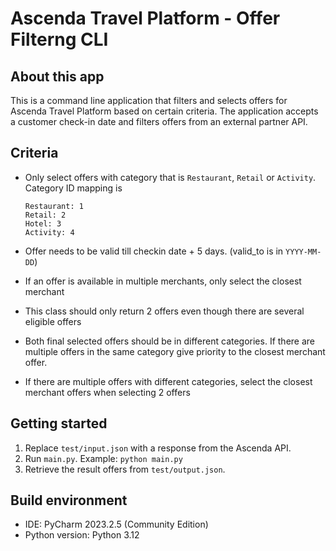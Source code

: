 # Ascenda Travel Platform - Offer Filterng CLI
## About this app
This is a command line application that filters and selects offers for Ascenda Travel Platform based on certain criteria. The application accepts a customer check-in date and filters offers from an external partner API.

## Criteria
- Only select offers with category that is `Restaurant`, `Retail` or `Activity`. Category ID mapping is 


  ```
  Restaurant: 1 
  Retail: 2
  Hotel: 3
  Activity: 4
  ```
-  Offer needs to be valid till checkin date + 5 days. (valid_to is in `YYYY-MM-DD`)
-  If an offer is available in multiple merchants, only select the closest merchant
-  This class should only return 2 offers even though there are several eligible offers
-  Both final selected offers should be in different categories. If there are multiple offers in the same category give priority to the closest merchant offer.
-  If there are multiple offers with different categories, select the closest merchant offers when selecting 2 offers

## Getting started
1. Replace `test/input.json` with a response from the Ascenda API.
2. Run `main.py`. Example: `python main.py`
3. Retrieve the result offers from `test/output.json`.

## Build environment
- IDE: PyCharm 2023.2.5 (Community Edition)
- Python version: Python 3.12
